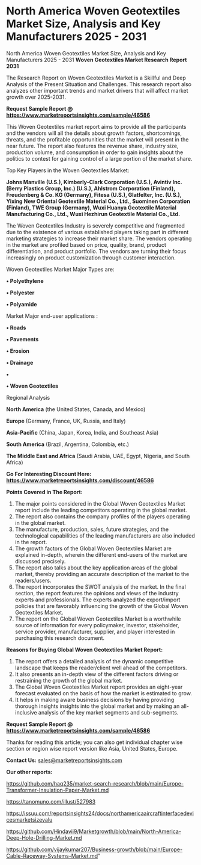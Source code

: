 # North America Woven Geotextiles Market Size, Analysis and Key Manufacturers 2025 - 2031
North America Woven Geotextiles Market Size, Analysis and Key Manufacturers 2025 - 2031
<strong>Woven Geotextiles Market Research Report 2031</strong>

The Research Report on Woven Geotextiles Market is a Skillful and Deep Analysis of the Present Situation and Challenges. This research report also analyzes other important trends and market drivers that will affect market growth over 2025-2031.

<strong>Request Sample Report @ <a href=https://www.marketreportsinsights.com/sample/46586>https://www.marketreportsinsights.com/sample/46586</a></strong>

This Woven Geotextiles market report aims to provide all the participants and the vendors will all the details about growth factors, shortcomings, threats, and the profitable opportunities that the market will present in the near future. The report also features the revenue share, industry size, production volume, and consumption in order to gain insights about the politics to contest for gaining control of a large portion of the market share.

Top Key Players in the Woven Geotextiles Market:

<strong>Johns Manville (U.S.), Kimberly-Clark Corporation (U.S.), Avintiv Inc. (Berry Plastics Group, Inc.) (U.S.), Ahlstrom Corporation (Finland), Freudenberg & Co. KG (Germany), Fitesa (U.S.), Glatfelter, Inc. (U.S.), Yixing New Oriental Geotextile Material Co., Ltd., Suominen Corporation (Finland), TWE Group (Germany), Wuxi Huanya Geotextile Material Manufacturing Co., Ltd., Wuxi Hezhirun Geotextile Material Co., Ltd.</strong>

The Woven Geotextiles Industry is severely competitive and fragmented due to the existence of various established players taking part in different marketing strategies to increase their market share. The vendors operating in the market are profiled based on price, quality, brand, product differentiation, and product portfolio. The vendors are turning their focus increasingly on product customization through customer interaction.

Woven Geotextiles Market Major Types are:

<strong>•  Polyethylene

•  Polyester

•  Polyamide</strong>

Market Major end-user applications :

<strong>•  Roads

•  Pavements

•  Erosion

•  Drainage

•  

•  Woven Geotextiles</strong>

Regional Analysis

</u><strong><b>North America</b></strong> (the United States, Canada, and Mexico)

<strong><b>Europe </b></strong>(Germany, France, UK, Russia, and Italy)

<strong><b>Asia-Pacific</b></strong> (China, Japan, Korea, India, and Southeast Asia)

<strong><b>South America</b></strong> (Brazil, Argentina, Colombia, etc.)

<strong><b>The Middle East and Africa</b></strong> (Saudi Arabia, UAE, Egypt, Nigeria, and South Africa)

<strong>Go For Interesting Discount Here: <a href=https://www.marketreportsinsights.com/discount/46586>https://www.marketreportsinsights.com/discount/46586</a></strong>

<strong>Points Covered in The Report:</strong>
<ol>
  <li>The major points considered in the Global Woven Geotextiles Market report include the leading competitors operating in the global market.</li>
  <li>The report also contains the company profiles of the players operating in the global market.</li>
  <li>The manufacture, production, sales, future strategies, and the technological capabilities of the leading manufacturers are also included in the report.</li>
  <li>The growth factors of the Global Woven Geotextiles Market are explained in-depth, wherein the different end-users of the market are discussed precisely.</li>
  <li>The report also talks about the key application areas of the global market, thereby providing an accurate description of the market to the readers/users.</li>
  <li>The report incorporates the SWOT analysis of the market. In the final section, the report features the opinions and views of the industry experts and professionals. The experts analyzed the export/import policies that are favorably influencing the growth of the Global Woven Geotextiles Market.</li>
  <li>The report on the Global Woven Geotextiles Market is a worthwhile source of information for every policymaker, investor, stakeholder, service provider, manufacturer, supplier, and player interested in purchasing this research document.</li>
</ol>
<strong>Reasons for Buying Global Woven Geotextiles Market Report:</strong>

<ol>
  <li>The report offers a detailed analysis of the dynamic competitive landscape that keeps the reader/client well ahead of the competitors.</li>
  <li>It also presents an in-depth view of the different factors driving or restraining the growth of the global market.</li>
  <li>The Global Woven Geotextiles Market report provides an eight-year forecast evaluated on the basis of how the market is estimated to grow.</li>
  <li>It helps in making aware business decisions by having providing thorough insights insights into the global market and by making an all-inclusive analysis of the key market segments and sub-segments.</li>
</ol>
<strong>Request Sample Report @ <a href=https://www.marketreportsinsights.com/sample/46586>https://www.marketreportsinsights.com/sample/46586</a></strong>


Thanks for reading this article; you can also get individual chapter wise section or region wise report version like Asia, United States, Europe.

<strong>Contact Us:</strong>
sales@marketreportsinsights.com

<strong>Our other reports:</strong>

<a href=https://github.com/haq235/market-search-research/blob/main/Europe-Transformer-Insulation-Paper-Market.md>https://github.com/haq235/market-search-research/blob/main/Europe-Transformer-Insulation-Paper-Market.md</a>

<a href=https://tanomuno.com/illust/527983>https://tanomuno.com/illust/527983</a>

<a href=https://issuu.com/reportsinsights24/docs/northamericaaircraftinterfacedevicesmarketsizevalu>https://issuu.com/reportsinsights24/docs/northamericaaircraftinterfacedevicesmarketsizevalu</a>

<a href=https://github.com/Hindavii9/Marketgrowth/blob/main/North-America-Deep-Hole-Drilling-Market.md>https://github.com/Hindavii9/Marketgrowth/blob/main/North-America-Deep-Hole-Drilling-Market.md</a>

<a href=https://github.com/vijaykumar207/Business-growth/blob/main/Europe-Cable-Raceway-Systems-Market.md>https://github.com/vijaykumar207/Business-growth/blob/main/Europe-Cable-Raceway-Systems-Market.md</a>"
